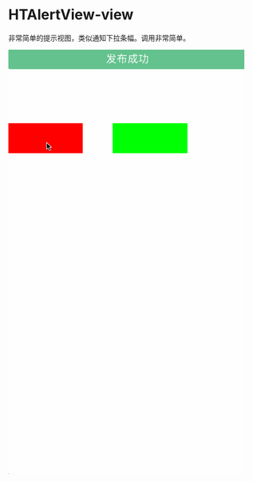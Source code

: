 # HTAlertView-view
非常简单的提示视图，类似通知下拉条幅。调用非常简单。




![image](https://github.com/MooMRiveR/HTAlertView-view/blob/master/演示.gif)
